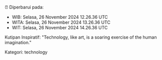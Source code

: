 ⏰ Diperbarui pada:
- WIB: Selasa, 26 November 2024 12.26.36 UTC
- WITA: Selasa, 26 November 2024 13.26.36 UTC
- WIT: Selasa, 26 November 2024 14.26.36 UTC

Kutipan Inspiratif:
"Technology, like art, is a soaring exercise of the human imagination."


Kategori: technology

